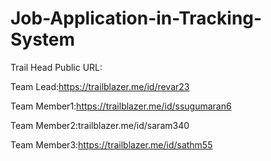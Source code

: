# Job-Application-in-Tracking-System

Trail Head Public URL:

Team Lead:https://trailblazer.me/id/revar23

Team Member1:https://trailblazer.me/id/ssugumaran6

Team Member2:trailblazer.me/id/saram340

Team Member3:https://trailblazer.me/id/sathm55

